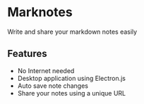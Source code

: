 # Marknotes

Write and share your markdown notes easily

## Features

-   No Internet needed
-   Desktop application using Electron.js
-   Auto save note changes
-   Share your notes using a unique URL
